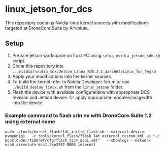 # linux_jetson_for_dcs
This repository contains Nvidia linux kernel sources with modifications targeted at DroneCore.Suite by Airvolute.
## Setup
1. Prepare jetson workspace on host PC using `setup_nvidia_jetson_sdk.sh` script.
2. Clone this repository into `...nvidia/nvidia_sdk/Jetson_Linux_R35.2.1_aarch64/Linux_for_Tegra`
3. Apply your modifications into the kernel sources.
4. To build the kernel refer to Nvidia Developer forum or use `./build_deploy_linux.sh` from the `linux_jetson` folder.
5. Flash the device with available configurations with appropriate DCS revision and Jetson device. Or apply appropriate modules/image/dtb into the device.

### Example command to flash orin nx with DroneCore.Suite 1.2 using external nvme
`sudo ./tools/kernel_flash/l4t_initrd_flash.sh --external-device nvme0n1p1   -c tools/kernel_flash/flash_l4t_external_custom.xml -p "-c bootloader/t186ref/cfg/flash_t234_qspi.xml"   --showlogs --network usb0 airvolute-dcs1.2+p3767-0000 internal`
